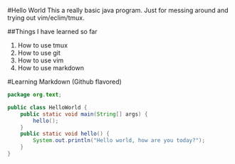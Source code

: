 #Hello World
This a really basic java program. Just for messing around and trying out vim/eclim/tmux.

##Things I have learned so far
1. How to use tmux
2. How to use git
3. How to use vim
4. How to use markdown

#Learning Markdown (Github flavored)
```java
package org.text;

public class HelloWorld {
	public static void main(String[] args) {
		hello();
	}
	public static void hello() {
		System.out.println("Hello world, how are you today?");
	}
}
```
